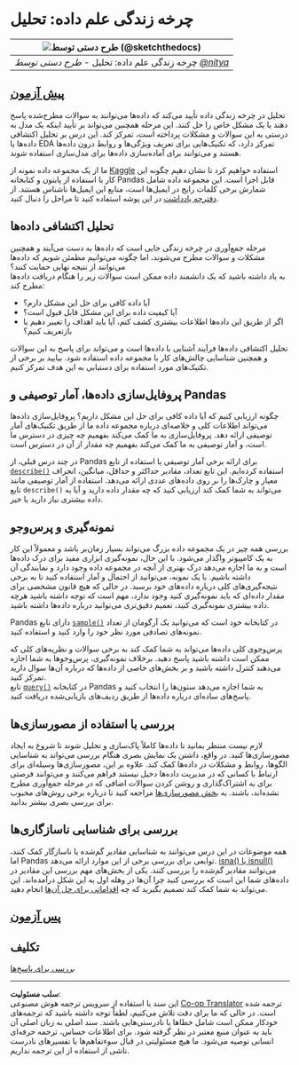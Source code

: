 <!--
CO_OP_TRANSLATOR_METADATA:
{
  "original_hash": "661dad02c3ac239644d34c1eb51e76f8",
  "translation_date": "2025-09-06T20:21:48+00:00",
  "source_file": "4-Data-Science-Lifecycle/15-analyzing/README.md",
  "language_code": "fa"
}
-->
# چرخه زندگی علم داده: تحلیل

|![طرح دستی توسط [(@sketchthedocs)](https://sketchthedocs.dev)](../../sketchnotes/15-Analyzing.png)|
|:---:|
| چرخه زندگی علم داده: تحلیل - _طرح دستی توسط [@nitya](https://twitter.com/nitya)_ |

## [پیش‌ آزمون](https://ff-quizzes.netlify.app/en/ds/quiz/28)

تحلیل در چرخه زندگی داده تأیید می‌کند که داده‌ها می‌توانند به سوالات مطرح‌شده پاسخ دهند یا یک مشکل خاص را حل کنند. این مرحله همچنین می‌تواند بر تأیید اینکه یک مدل به درستی به این سوالات و مشکلات پرداخته است، تمرکز کند. این درس بر تحلیل اکتشافی داده‌ها یا EDA تمرکز دارد، که تکنیک‌هایی برای تعریف ویژگی‌ها و روابط درون داده‌ها هستند و می‌توانند برای آماده‌سازی داده‌ها برای مدل‌سازی استفاده شوند.

ما از یک مجموعه داده نمونه از [Kaggle](https://www.kaggle.com/balaka18/email-spam-classification-dataset-csv/version/1) استفاده خواهیم کرد تا نشان دهیم چگونه این کار با استفاده از پایتون و کتابخانه Pandas قابل اجرا است. این مجموعه داده شامل شمارش برخی کلمات رایج در ایمیل‌ها است، منابع این ایمیل‌ها ناشناس هستند. از [دفترچه یادداشت](notebook.ipynb) در این پوشه استفاده کنید تا مراحل را دنبال کنید.

## تحلیل اکتشافی داده‌ها

مرحله جمع‌آوری در چرخه زندگی جایی است که داده‌ها به دست می‌آیند و همچنین مشکلات و سوالات مطرح می‌شوند، اما چگونه می‌توانیم مطمئن شویم که داده‌ها می‌توانند از نتیجه نهایی حمایت کنند؟  
به یاد داشته باشید که یک دانشمند داده ممکن است سوالات زیر را هنگام دریافت داده‌ها مطرح کند:
- آیا داده کافی برای حل این مشکل دارم؟
- آیا کیفیت داده برای این مشکل قابل قبول است؟
- اگر از طریق این داده‌ها اطلاعات بیشتری کشف کنم، آیا باید اهداف را تغییر دهیم یا بازتعریف کنیم؟

تحلیل اکتشافی داده‌ها فرآیند آشنایی با داده‌ها است و می‌تواند برای پاسخ به این سوالات و همچنین شناسایی چالش‌های کار با مجموعه داده استفاده شود. بیایید بر برخی از تکنیک‌های مورد استفاده برای دستیابی به این هدف تمرکز کنیم.

## پروفایل‌سازی داده‌ها، آمار توصیفی و Pandas

چگونه ارزیابی کنیم که آیا داده کافی برای حل این مشکل داریم؟ پروفایل‌سازی داده‌ها می‌تواند اطلاعات کلی و خلاصه‌ای درباره مجموعه داده ما از طریق تکنیک‌های آمار توصیفی ارائه دهد. پروفایل‌سازی به ما کمک می‌کند بفهمیم چه چیزی در دسترس ما است، و آمار توصیفی به ما کمک می‌کند بفهمیم چه مقدار از آن در دسترس است.

در چند درس قبلی، از Pandas برای ارائه برخی آمار توصیفی با استفاده از تابع [`describe()`](https://pandas.pydata.org/pandas-docs/stable/reference/api/pandas.DataFrame.describe.html) استفاده کرده‌ایم. این تابع تعداد، مقادیر حداکثر و حداقل، میانگین، انحراف معیار و چارک‌ها را بر روی داده‌های عددی ارائه می‌دهد. استفاده از آمار توصیفی مانند تابع `describe()` می‌تواند به شما کمک کند ارزیابی کنید که چه مقدار داده دارید و آیا به داده بیشتری نیاز دارید یا خیر.

## نمونه‌گیری و پرس‌وجو

بررسی همه چیز در یک مجموعه داده بزرگ می‌تواند بسیار زمان‌بر باشد و معمولاً این کار به یک کامپیوتر واگذار می‌شود. با این حال، نمونه‌گیری ابزاری مفید برای درک داده‌ها است و به ما اجازه می‌دهد درک بهتری از آنچه در مجموعه داده وجود دارد و نمایندگی آن داشته باشیم. با یک نمونه، می‌توانید از احتمال و آمار استفاده کنید تا به برخی نتیجه‌گیری‌های کلی درباره داده‌های خود برسید. در حالی که هیچ قانون مشخصی برای مقدار داده‌ای که باید نمونه‌گیری کنید وجود ندارد، مهم است که توجه داشته باشید هرچه داده بیشتری نمونه‌گیری کنید، تعمیم دقیق‌تری می‌توانید درباره داده‌ها داشته باشید.

Pandas دارای تابع [`sample()`](https://pandas.pydata.org/pandas-docs/stable/reference/api/pandas.DataFrame.sample.html) در کتابخانه خود است که می‌توانید یک آرگومان از تعداد نمونه‌های تصادفی مورد نظر خود را وارد کنید و استفاده کنید.

پرس‌وجوی کلی داده‌ها می‌تواند به شما کمک کند به برخی سوالات و نظریه‌های کلی که ممکن است داشته باشید پاسخ دهید. برخلاف نمونه‌گیری، پرس‌وجوها به شما اجازه می‌دهند کنترل داشته باشید و بر بخش‌های خاصی از داده‌ها که درباره آن‌ها سوال دارید تمرکز کنید.  
تابع [`query()`](https://pandas.pydata.org/pandas-docs/stable/reference/api/pandas.DataFrame.query.html) در کتابخانه Pandas به شما اجازه می‌دهد ستون‌ها را انتخاب کنید و پاسخ‌های ساده‌ای درباره داده‌ها از طریق ردیف‌های بازیابی‌شده دریافت کنید.

## بررسی با استفاده از مصورسازی‌ها

لازم نیست منتظر بمانید تا داده‌ها کاملاً پاک‌سازی و تحلیل شوند تا شروع به ایجاد مصورسازی‌ها کنید. در واقع، داشتن یک نمایش بصری هنگام بررسی می‌تواند به شناسایی الگوها، روابط و مشکلات در داده‌ها کمک کند. علاوه بر این، مصورسازی‌ها وسیله‌ای برای ارتباط با کسانی که در مدیریت داده‌ها دخیل نیستند فراهم می‌کنند و می‌توانند فرصتی برای به اشتراک‌گذاری و روشن کردن سوالات اضافی که در مرحله جمع‌آوری مطرح نشده‌اند، باشند. به [بخش مصورسازی‌ها](../../../../../../../../../3-Data-Visualization) مراجعه کنید تا درباره برخی روش‌های محبوب برای بررسی بصری بیشتر بدانید.

## بررسی برای شناسایی ناسازگاری‌ها

همه موضوعات در این درس می‌توانند به شناسایی مقادیر گم‌شده یا ناسازگار کمک کنند، اما Pandas توابعی برای بررسی برخی از این موارد ارائه می‌دهد. [isna() یا isnull()](https://pandas.pydata.org/pandas-docs/stable/reference/api/pandas.isna.html) می‌توانند مقادیر گم‌شده را بررسی کنند. یکی از بخش‌های مهم بررسی این مقادیر در داده‌های شما این است که بررسی کنید چرا آن‌ها در وهله اول به این شکل درآمده‌اند. این می‌تواند به شما کمک کند تصمیم بگیرید که چه [اقداماتی برای حل آن‌ها](/2-Working-With-Data/08-data-preparation/notebook.ipynb) انجام دهید.

## [پس‌ آزمون](https://ff-quizzes.netlify.app/en/ds/quiz/29)

## تکلیف

[بررسی برای پاسخ‌ها](assignment.md)

---

**سلب مسئولیت**:  
این سند با استفاده از سرویس ترجمه هوش مصنوعی [Co-op Translator](https://github.com/Azure/co-op-translator) ترجمه شده است. در حالی که ما برای دقت تلاش می‌کنیم، لطفاً توجه داشته باشید که ترجمه‌های خودکار ممکن است شامل خطاها یا نادرستی‌هایی باشند. سند اصلی به زبان اصلی آن باید به عنوان منبع معتبر در نظر گرفته شود. برای اطلاعات حساس، ترجمه حرفه‌ای انسانی توصیه می‌شود. ما هیچ مسئولیتی در قبال سوءتفاهم‌ها یا تفسیرهای نادرست ناشی از استفاده از این ترجمه نداریم.